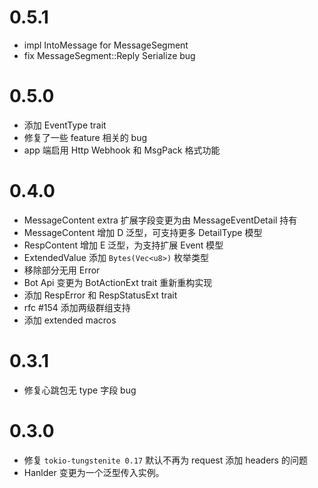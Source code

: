 # 0.5.1

- impl IntoMessage for MessageSegment
- fix MessageSegment::Reply Serialize bug

# 0.5.0

- 添加 EventType trait
- 修复了一些 feature 相关的 bug
- app 端启用 Http Webhook 和 MsgPack 格式功能

# 0.4.0 

- MessageContent extra 扩展字段变更为由 MessageEventDetail 持有
- MessageContent 增加 D 泛型，可支持更多 DetailType 模型
- RespContent 增加 E 泛型，为支持扩展 Event 模型
- ExtendedValue 添加 `Bytes(Vec<u8>)` 枚举类型
- 移除部分无用 Error
- Bot Api 变更为 BotActionExt trait 重新重构实现
- 添加 RespError 和 RespStatusExt trait
- rfc #154 添加两级群组支持
- 添加 extended macros

# 0.3.1

- 修复心跳包无 type 字段 bug

# 0.3.0

- 修复 `tokio-tungstenite 0.17` 默认不再为 request 添加 headers 的问题
- Hanlder 变更为一个泛型传入实例。